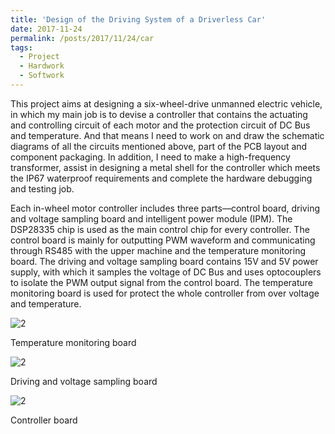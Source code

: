 ```yaml
---
title: 'Design of the Driving System of a Driverless Car'
date: 2017-11-24
permalink: /posts/2017/11/24/car
tags:
  - Project
  - Hardwork
  - Softwork
---
```


This project aims at designing a six-wheel-drive unmanned electric vehicle, in which my main job is to devise a controller that contains the actuating and controlling circuit of each motor and the protection circuit of DC Bus and temperature. And that means I need to work on and draw the schematic diagrams of all the circuits mentioned above, part of the PCB layout and component packaging. In addition, I need to make a high-frequency transformer, assist in designing a metal shell for the controller which meets the IP67 waterproof requirements and complete the hardware debugging and testing job.

Each in-wheel motor controller includes three parts—control board, driving and voltage sampling board and intelligent power module (IPM). The DSP28335 chip is used as the main control chip for every controller. The control board is mainly for outputting PWM waveform and communicating through RS485 with the upper machine and the temperature monitoring board. The driving and voltage sampling board contains 15V and 5V power supply, with which it samples the voltage of DC Bus and uses optocouplers to isolate the PWM output signal from the control board. The temperature monitoring board is used for protect the whole controller from over voltage and temperature.

![2](http://SongyangZhang25.github.io/images/CAR7.jpg)

Temperature monitoring board

![2](http://SongyangZhang25.github.io/images/CAR8.jpg)

Driving and voltage sampling board

![2](http://SongyangZhang25.github.io/images/CAR4.jpg)

Controller board
